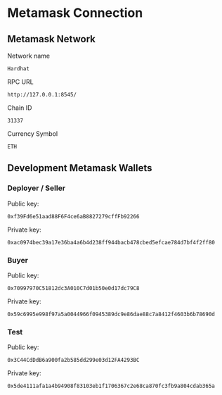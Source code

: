 # Metamask Connection

## Metamask Network

Network name

```
Hardhat
```

RPC URL

```
http://127.0.0.1:8545/
```

Chain ID

```
31337
```

Currency Symbol

```
ETH
```

## Development Metamask Wallets

### Deployer / Seller

Public key:

```
0xf39Fd6e51aad88F6F4ce6aB8827279cffFb92266
```

Private key:

```
0xac0974bec39a17e36ba4a6b4d238ff944bacb478cbed5efcae784d7bf4f2ff80
```

### Buyer

Public key:

```
0x70997970C51812dc3A010C7d01b50e0d17dc79C8
```

Private key:

```
0x59c6995e998f97a5a0044966f0945389dc9e86dae88c7a8412f4603b6b78690d
```

### Test

Public key:

```
0x3C44CdDdB6a900fa2b585dd299e03d12FA4293BC
```

Private key:

```
0x5de4111afa1a4b94908f83103eb1f1706367c2e68ca870fc3fb9a804cdab365a
```
